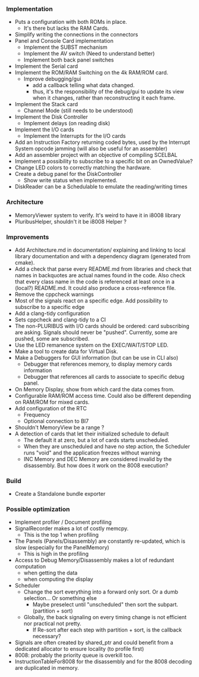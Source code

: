 ### Implementation

* Puts a configuration with both ROMs in place.
  * It's there but lacks the RAM Cards.
* Simplify writing the connections in the connectors
* Panel and Console Card implementation
  * Implement the SUBST mechanism
  * Implement the AV switch (Need to understand better)
  * Implement both back panel switches
* Implement the Serial card
* Implement the ROM/RAM Switching on the 4k RAM/ROM card.
  * Improve debugging/gui
    * add a callback telling what data changed.
    * thus, it's the responsibility of the debug/gui to update its view when it changes, rather than
      reconstructing it each frame.
* Implement the Stack card
  * Channel Mode (still needs to be understood)
* Implement the Disk Controller
  * Implement delays (on reading disk)
* Implement the I/O cards
  * Implement the Interrupts for the I/O cards
* Add an Instruction Factory returning coded bytes, used by the Interrupt System opcode jamming (will also be useful for
  an assembler)
* Add an assembler project with an objective of compiling SCELBAL
* Implement a possibility to subscribe to a specific bit on an OwnedValue?
* Change LED colors to correctly matching the hardware.
* Create a debug panel for the DiskController
  * Show write status when implemented.
* DiskReader can be a Schedulable to emulate the reading/writing times

### Architecture

* MemoryViewer system to verify. It's weird to have it in i8008 library
* PluribusHelper, shouldn't it be i8008 Helper ?

### Improvements

* Add Architecture.md in documentation/ explaining and linking to local library documentation
  and with a dependency diagram (generated from cmake).
* Add a check that parse every README.md from libraries and check that names in backquotes
  are actual names found in the code. Also check that every class name in the code is
  referenced at least once in a (local?) README.md. It could also produce a cross-reference file.
* Remove the cppcheck warnings
* Most of the signals react on a specific edge. Add possibility to subscribe to a specific edge
* Add a clang-tidy configuration
* Sets cppcheck and clang-tidy to a CI
* The non-PLURIBUS with I/O cards should be ordered: card subscribing are asking.
  Signals should never be "pushed". Currently, some are pushed, some are subscribed.
* Use the LED remanence system on the EXEC/WAIT/STOP LED.
* Make a tool to create data for Virtual Disk.
* Make a Debuggers for GUI information (but can be use in CLI also)
    * Debugger that references memory, to display memory cards information
    * Debugger that references all cards to associate to specific debug panel.
* On Memory Display, show from which card the data comes from.
* Configurable RAM/ROM access time. Could also be different depending on RAM/ROM for mixed cards.
* Add configuration of the RTC
    * Frequency
    * Optional connection to BI7
* Shouldn't MemoryView be a range ?
* A detection of cards that let their initialized schedule to default
  * The default it at zero, but a lot of cards starts unscheduled.
  * When they are unscheduled and have no step action, the Scheduler runs "void" and
    the application freezes without warning
  * INC Memory and DEC Memory are considered invalid by the disassembly. But how does it
    work on the 8008 execution?

### Build

* Create a Standalone bundle exporter

### Possible optimization

* Implement profiler / Document profiling
* SignalRecorder makes a lot of costly memcpy.
    * This is the top 1 when profiling
* The Panels (Panels/Disassembly) are constantly re-updated, which is slow (especially for the PanelMemory)
    * This is high in the profiling
* Access to Debug Memory/Disassembly makes a lot of redundant computation
    * when getting the data
    * when computing the display
* Scheduler
    * Change the sort everything into a forward only sort. Or a dumb selection... Or something else
       * Maybe preselect until "unscheduled" then sort the subpart. (partition + sort)
    * Globally, the back signaling on every timing change is not efficient nor practical not pretty.
      * If Re-sort after each step with partition + sort, is the callback necessary?
* Signals are often created by shared_ptr and could benefit from a dedicated allocator to
  ensure locality (to profile first)
* 8008: probably the priority queue is overkill too.
* InstructionTableFor8008 for the disassembly and for the 8008 decoding are duplicated in memory.
